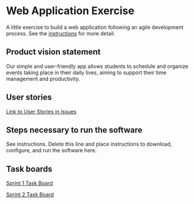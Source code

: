 # Web Application Exercise

A little exercise to build a web application following an agile development process. See the [instructions](instructions.md) for more detail.

## Product vision statement

Our simple and user-friendly app allows students to schedule and organize events taking place in their daily lives, aiming to support their time management and productivity. 

## User stories

[Link to User Stories in Issues](https://github.com/software-students-spring2025/2-web-app-web-avengers/issues)

## Steps necessary to run the software

See instructions. Delete this line and place instructions to download, configure, and run the software here.

## Task boards

[Sprint 1 Task Board](https://github.com/orgs/software-students-spring2025/projects/35)

[Sprint 2 Task Board](https://github.com/orgs/software-students-spring2025/projects/32)
